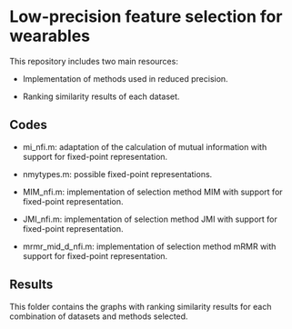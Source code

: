 # Low-precision feature selection for wearables
This repository includes two main resources:

* Implementation of methods used in reduced precision.

* Ranking similarity results of each dataset.

## Codes
* mi_nfi.m: adaptation of the calculation of mutual information with support for fixed-point representation.

* nmytypes.m: possible fixed-point representations.

* MIM_nfi.m: implementation of selection method MIM with support for fixed-point representation.

* JMI_nfi.m: implementation of selection method JMI with support for fixed-point representation.

* mrmr_mid_d_nfi.m: implementation of selection method mRMR with support for fixed-point representation.

## Results
This folder contains the graphs with ranking similarity results for each combination of datasets and methods selected.



